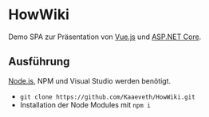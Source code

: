 # HowWiki
  
  Demo SPA zur Präsentation von [Vue.js](https://vuejs.org/v2/guide/index.html) und [ASP.NET Core](https://docs.microsoft.com/en-us/archive/msdn-magazine/2013/november/asp-net-single-page-applications-build-modern-responsive-web-apps-with-asp-net).

## Ausführung
  [Node.js](https://nodejs.org), NPM und Visual Studio werden benötigt.
  - `git clone https://github.com/Kaaeveth/HowWiki.git`
  - Installation der Node Modules mit `npm i`
